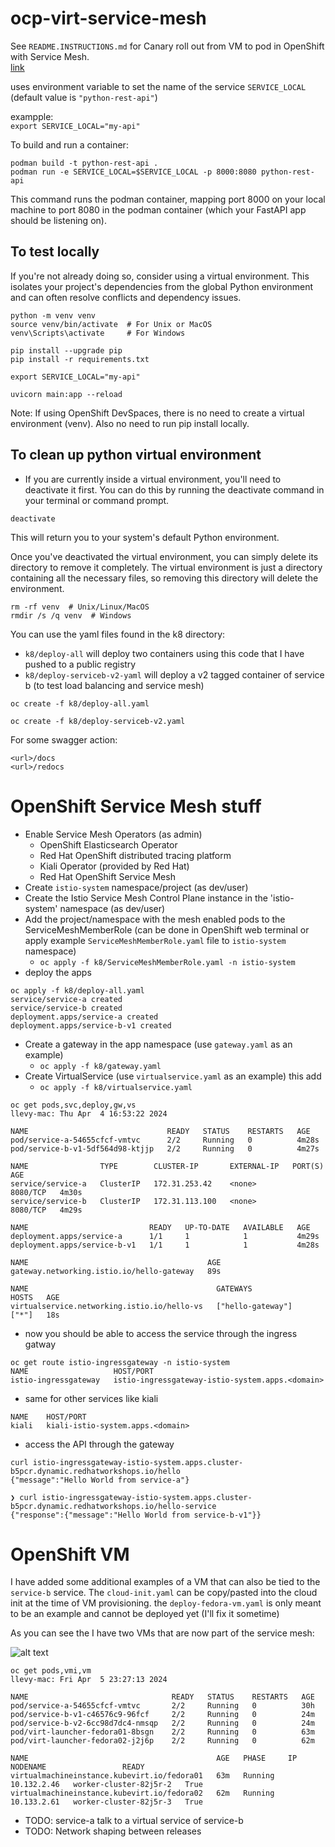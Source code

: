 # ocp-virt-service-mesh

See `README.INSTRUCTIONS.md` for Canary roll out from VM to pod in OpenShift with Service Mesh.   
[link](./README.INSTRUCTIONS.md)

uses environment variable to set the name of the service
`SERVICE_LOCAL` (default value is `"python-rest-api"`)   

exampple:   
`export SERVICE_LOCAL="my-api"`   

To build and run a container:  

```
podman build -t python-rest-api .
podman run -e SERVICE_LOCAL=$SERVICE_LOCAL -p 8000:8080 python-rest-api
```

This command runs the podman container, mapping port 8000 on your local machine to port 8080 in the podman container (which your FastAPI app should be listening on).  
  
## To test locally

If you're not already doing so, consider using a virtual environment. This isolates your project's dependencies from the global Python environment and can often resolve conflicts and dependency issues.  
  
```
python -m venv venv
source venv/bin/activate  # For Unix or MacOS
venv\Scripts\activate     # For Windows

pip install --upgrade pip
pip install -r requirements.txt

export SERVICE_LOCAL="my-api"

uvicorn main:app --reload
```

Note: If using OpenShift DevSpaces, there is no need to create a virtual environment (venv). Also no need to run pip install locally.

## To clean up python virtual environment
- If you are currently inside a virtual environment, you'll need to deactivate it first. You can do this by running the deactivate command in your terminal or command prompt.  

```
deactivate
```

This will return you to your system's default Python environment.  
  
Once you've deactivated the virtual environment, you can simply delete its directory to remove it completely. The virtual environment is just a directory containing all the necessary files, so removing this directory will delete the environment.

```
rm -rf venv  # Unix/Linux/MacOS
rmdir /s /q venv  # Windows
```

You can use the yaml files found in the k8 directory:
- `k8/deploy-all` will deploy two containers using this code that I have pushed to a public registry
- `k8/deploy-serviceb-v2-yaml` will deploy a v2 tagged container of service b (to test load balancing and service mesh)  

```
oc create -f k8/deploy-all.yaml

oc create -f k8/deploy-serviceb-v2.yaml
```


For some swagger action:

```
<url>/docs
<url>/redocs
```
# OpenShift Service Mesh stuff
- Enable Service Mesh Operators (as admin)
  - OpenShift Elasticsearch Operator
  - Red Hat OpenShift distributed tracing platform
  - Kiali Operator (provided by Red Hat)
  - Red Hat OpenShift Service Mesh
- Create `istio-system` namespace/project (as dev/user)
- Create the Istio Service Mesh Control Plane instance in the 'istio-system' namespace (as dev/user)
- Add the project/namespace with the mesh enabled pods to the ServiceMeshMemberRole (can be done in OpenShift web terminal or apply example `ServiceMeshMemberRole.yaml` file to `istio-system` namespace)
    - `oc apply -f k8/ServiceMeshMemberRole.yaml -n istio-system`
- deploy the apps
```
oc apply -f k8/deploy-all.yaml                           
service/service-a created
service/service-b created
deployment.apps/service-a created
deployment.apps/service-b-v1 created
```
- Create a gateway in the app namespace (use `gateway.yaml` as an example)
  - `oc apply -f k8/gateway.yaml`
- Create VirtualService (use `virtualservice.yaml` as an example) this add
  - `oc apply -f k8/virtualservice.yaml`
```
oc get pods,svc,deploy,gw,vs                                                                           llevy-mac: Thu Apr  4 16:53:22 2024

NAME                               READY   STATUS    RESTARTS   AGE
pod/service-a-54655cfcf-vmtvc      2/2     Running   0          4m28s
pod/service-b-v1-5df564d98-ktjjp   2/2     Running   0          4m27s

NAME                TYPE        CLUSTER-IP       EXTERNAL-IP   PORT(S)    AGE
service/service-a   ClusterIP   172.31.253.42    <none>        8080/TCP   4m30s
service/service-b   ClusterIP   172.31.113.100   <none>        8080/TCP   4m29s

NAME                           READY   UP-TO-DATE   AVAILABLE   AGE
deployment.apps/service-a      1/1     1            1           4m29s
deployment.apps/service-b-v1   1/1     1            1           4m28s

NAME                                        AGE
gateway.networking.istio.io/hello-gateway   89s

NAME                                          GATEWAYS            HOSTS   AGE
virtualservice.networking.istio.io/hello-vs   ["hello-gateway"]   ["*"]   18s
```

- now you should be able to access the service through the ingress gatway

```
oc get route istio-ingressgateway -n istio-system                    
NAME                   HOST/PORT                 
istio-ingressgateway   istio-ingressgateway-istio-system.apps.<domain>  
```

- same for other services like kiali


```
NAME    HOST/PORT                        
kiali   kiali-istio-system.apps.<domain> 
```

- access the API through the gateway

```
curl istio-ingressgateway-istio-system.apps.cluster-b5pcr.dynamic.redhatworkshops.io/hello
{"message":"Hello World from service-a"}

❯ curl istio-ingressgateway-istio-system.apps.cluster-b5pcr.dynamic.redhatworkshops.io/hello-service
{"response":{"message":"Hello World from service-b-v1"}}
```
# OpenShift VM
I have added some additional examples of a VM that can also be tied to the `service-b` service. 
The `cloud-init.yaml` can be copy/pasted into the cloud init at the time of VM provisioning. 
the `deploy-fedora-vm.yaml` is only meant to be an example and cannot be deployed yet (I'll fix it sometime)

As you can see the I have two VMs that are now part of the service mesh:

![alt text](img/kiali.png)

```
oc get pods,vmi,vm                                                                                                                                                                 llevy-mac: Fri Apr  5 23:27:13 2024

NAME                                READY   STATUS    RESTARTS   AGE
pod/service-a-54655cfcf-vmtvc       2/2     Running   0          30h
pod/service-b-v1-c46576c9-96fcf     2/2     Running   0          24m
pod/service-b-v2-6cc98d7dc4-nmsqp   2/2     Running   0          24m
pod/virt-launcher-fedora01-8bsgn    2/2     Running   0          63m
pod/virt-launcher-fedora02-j2j6p    2/2     Running   0          62m

NAME                                          AGE   PHASE     IP            NODENAME                 READY
virtualmachineinstance.kubevirt.io/fedora01   63m   Running   10.132.2.46   worker-cluster-82j5r-2   True
virtualmachineinstance.kubevirt.io/fedora02   62m   Running   10.133.2.61   worker-cluster-82j5r-3   True
```

- TODO: service-a talk to a virtual service  of service-b
- TODO: Network shaping between releases
